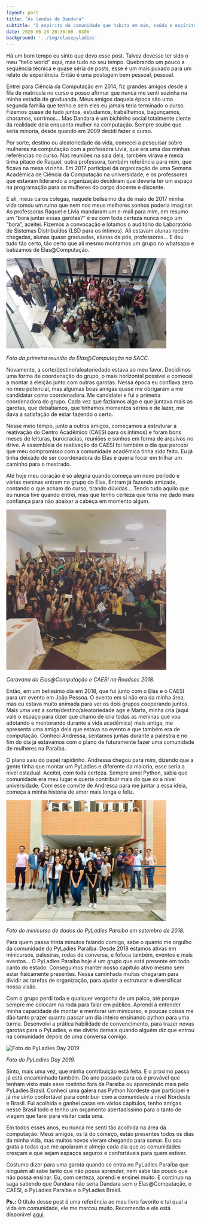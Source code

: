 ```yaml
---
layout: post
title: "As lendas de Dandara"
subtitle: "O espírito de comunidade que habita em mim, saúda o espírito de habita em você."
date: 2020-06-28 20:30:00 -0300
background: '../img/elasepyladies'
---
```


Há um bom tempo eu sinto que devo esse post. Talvez devesse ter sido o meu “hello world” aqui, mas tudo no seu tempo. Quebrando um pouco a sequência técnica e quase séria de posts, esse é um mais puxado para um relato de experiência. Então é uma postagem bem pessoal, pessoal.

Entrei para Ciência da Computação em 2014, fiz grandes amigos desde a fila de matrícula no curso e posso afirmar que nunca me senti sozinha na minha estadia de graduanda. Meus amigos daquela época são uma segunda família que tenho e sem eles eu jamais teria terminado o curso. Fizemos quase de tudo juntos, estudamos, trabalhamos, bagunçamos, choramos, sorrimos… Mas Dandara é um bichinho social totalmente ciente da realidade dela enquanto mulher na computação. Sempre soube que seria minoria, desde quando em 2009 decidi fazer o curso. 

Por sorte, destino ou aleatoriedade da vida,  comecei a pesquisar sobre mulheres na computação com a professora Lívia, que era uma das minhas referências no curso. Nas reuniões na sala dela, também virava e mexia tinha pitaco de Raquel, outra professora, também referência para mim, que ficava na mesa vizinha. Em 2017  participei da organização de uma Semana Acadêmica de Ciência da Computação na universidade, e os professores que estavam liderando a organização decidiram que deveria ter um espaço na programação para as mulheres do corpo docente e discente. 

E ali, meus caros colegas, naquele belíssimo dia de maio de 2017 minha vida tomou um rumo que nem nos meus melhores sonhos poderia imaginar. As professoras Raquel e Lívia mandaram um e-mail para mim,  em resumo um “bora juntar essas garotas?”  e eu com toda certeza nunca nego um “bora”, aceitei. Fizemos a convocação e lotamos o auditório do Laboratório de Sistemas Distribuídos (LSD para os íntimos). Ali estavam alunas recém-chegadas, alunas quase graduadas, alunas da pós, professoras… E deu tudo tão certo, tão certo que ali mesmo montamos um grupo no whatsapp e batizamos de Elas@Computação. 

<img src="/img/comunidades/elascomputacao.jpg" alt="Foto da primeira reunião do Elas@Computação" width="85%">

<em>Foto da primeira reunião do Elas@Computação na SACC.</em>

Novamente, a sorte/destino/aleatoriedade estava ao meu favor. Decidimos uma forma de coordenação do grupo, o mais horizontal possível e comecei a montar a eleição junto com outras garotas. Nessa época eu confiava zero no meu potencial, mas algumas boas amigas quase me obrigaram a me candidatar como coordenadora. Me candidatei e fui a primeira coordenadora do grupo. Cada vez que fazíamos algo e que juntava mais as garotas, que debatíamos, que tínhamos momentos sérios e de lazer, me dava a satisfação de estar fazendo o certo. 

Nesse meio tempo, junto a outros amigos, começamos a estruturar a reativação do Centro Acadêmico (CAESI para os íntimos) e foram bons meses de leituras, burocracias, reuniões e sonhos em forma de arquivos no drive. A assembleia de reativação do CAESI foi também o dia que  percebi que meu compromisso com a comunidade acadêmica tinha sido feito. Eu já tinha deixado de ser coordenadora do Elas e queria focar em trilhar um caminho para o mestrado. 

Até hoje meu coração é só alegria quando começa um novo período e várias meninas entram no grupo do Elas. Entram já fazendo amizade, contando o que acham do curso, tirando dúvidas… Tendo tudo aquilo que eu nunca tive quando entrei, mas que tenho certeza que teria me dado mais confiança para não abaixar a cabeça em momento algum.

<img src="/img/comunidades/elasecaesi.jpg" alt="Caravana do Elas@Computação e CAESI na Roadsec 2018." width="85%">

<em>Caravana do Elas@Computação e CAESI na Roadsec 2018.</em>

Então, em um belíssimo dia em 2018, que fui junto com o Elas e o CAESI para um evento em João Pessoa. O evento em si não era da minha área, mas eu estava muito animada para ver os dois grupos cooperando juntos. Mais uma vez a sorte/destino/aleatoriedade age e Marta, minha cria (aqui vale o espaço para dizer que  chamo de cria todas as meninas que vou adotando e mentorando durante a vida acadêmica) mais antiga, me apresenta uma amiga dela que estava no evento e que também era de computação. Conheci Andressa, sentamos juntas durante a palestra e no fim do dia já estávamos com o plano de futuramente fazer uma comunidade de mulheres na Paraíba.

O plano saiu do papel rapidinho. Andressa chegou para mim, dizendo que a gente tinha que montar um PyLadies e diferente da maioria, esse seria a nível estadual. Aceitei, com toda certeza. Sempre amei Python, sabia que comunidade era meu lugar e queria contribuir mais do que só a nível universidade. Com esse convite de Andressa para me juntar a essa ideia, começa a minha história de amor mais longa e feliz.

<img src="/img/comunidades/pyladiespb.jpg" alt="Foto do minicurso de dados do PyLadies Paraíba" width="85%">

<em>Foto do minicurso de dados do PyLadies Paraíba em setembro de 2018.</em>

Para quem passa trinta minutos falando comigo, sabe o quanto me orgulho da comunidade do PyLadies Paraíba. Desde 2018 estamos ativas em minicursos, palestras, rodas de conversa, e fofoca também, eventos e mais eventos… O PyLadies Paraíba hoje é um grupo que está presente em todo canto do estado. Conseguimos manter nosso capítulo ativo mesmo sem estar fisicamente presentes. Nessa caminhada muitas chegaram para dividir as tarefas de organização, para ajudar a estruturar e diversificar nossa visão. 

Com o grupo perdi toda e qualquer vergonha de um palco, até porque sempre me colocam na roda para falar em público. Aprendi a entender minha capacidade de montar e mentorar um minicurso, e poucas coisas me dão tanto prazer quanto passar um dia inteiro ensinando python para uma turma. Desenvolvi a prática habilidade de convencimento,  para trazer novas garotas para o PyLadies, e me divirto demais quando alguém diz que entrou na comunidade depois de uma conversa comigo.

<img src="/img/comunidades/pyladiespbday.jpg" alt="Foto do PyLadies Day 2019" width="85%">

<em>Foto do PyLadies Day 2019.</em>

Sinto, mais uma vez, que minha contribuição está feita. E o próximo passo já está encaminhado também. Do ano passado para cá é provável que tenham visto mais esse rostinho fora da Paraíba ou aparecendo mais pelo PyLadies Brasil. Conheci uma galera nas Python Nordeste que participei e já me sinto confortável para contribuir com a comunidade a nível Nordeste e Brasil. Fui acolhida e ganhei casas em vários capítulos, tenho amigas nesse Brasil todo e tenho um orçamento apertadíssimo para o tanto de viagem que farei para visitar cada uma.

Em todos esses anos, eu nunca me senti tão acolhida na área da computação. Meus amigos, os lá do começo, estão presentes todos os dias da minha vida, mas muitos novos vieram chegando para somar. Eu sou grata a todas que me apoiaram e almejo cada dia que as comunidades cresçam e que sejam espaços seguros e confortáveis para quem estiver. 

Costumo dizer para uma garota quando se entra no PyLadies Paraíba que ninguém ali sabe tanto que não possa aprender, nem sabe tão pouco que não possa ensinar. Eu, com certeza, aprendi e ensinei muito. E continuo na saga sabendo que Dandara não seria Dandara sem o Elas@Computação, o CAESI, o PyLadies Paraíba e o PyLadies Brasil.

**Ps.:** O título desse post é uma referência ao meu livro favorito e tal qual a vida em comunidade, ele me marcou muito. Recomendo e ele está disponível [aqui](http://loja.jaridarraes.com/pd-44e960-as-lendas-de-dandara-2016.html?ct=&p=1&s=1).